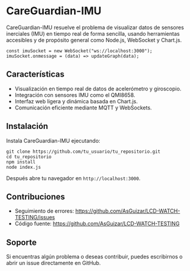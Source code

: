 CareGuardian-IMU
================

CareGuardian-IMU resuelve el problema de visualizar datos de sensores inerciales (IMU) en tiempo real de forma sencilla, usando herramientas accesibles y de propósito general como Node.js, WebSocket y Chart.js.

    const imuSocket = new WebSocket("ws://localhost:3000");
    imuSocket.onmessage = (data) => updateGraph(data);

Características
---------------

- Visualización en tiempo real de datos de acelerómetro y giroscopio.
- Integración con sensores IMU como el QMI8658.
- Interfaz web ligera y dinámica basada en Chart.js.
- Comunicación eficiente mediante MQTT y WebSockets.

Instalación
-----------

Instala CareGuardian-IMU ejecutando:

    git clone https://github.com/tu_usuario/tu_repositorio.git
    cd tu_repositorio
    npm install
    node index.js

Después abre tu navegador en `http://localhost:3000`.

Contribuciones
--------------

- Seguimiento de errores: https://github.com/AsGuizar/LCD-WATCH-TESTING/issues
- Código fuente: https://github.com/AsGuizar/LCD-WATCH-TESTING 

Soporte
-------

Si encuentras algún problema o deseas contribuir, puedes escribirnos o abrir un issue directamente en GitHub.


